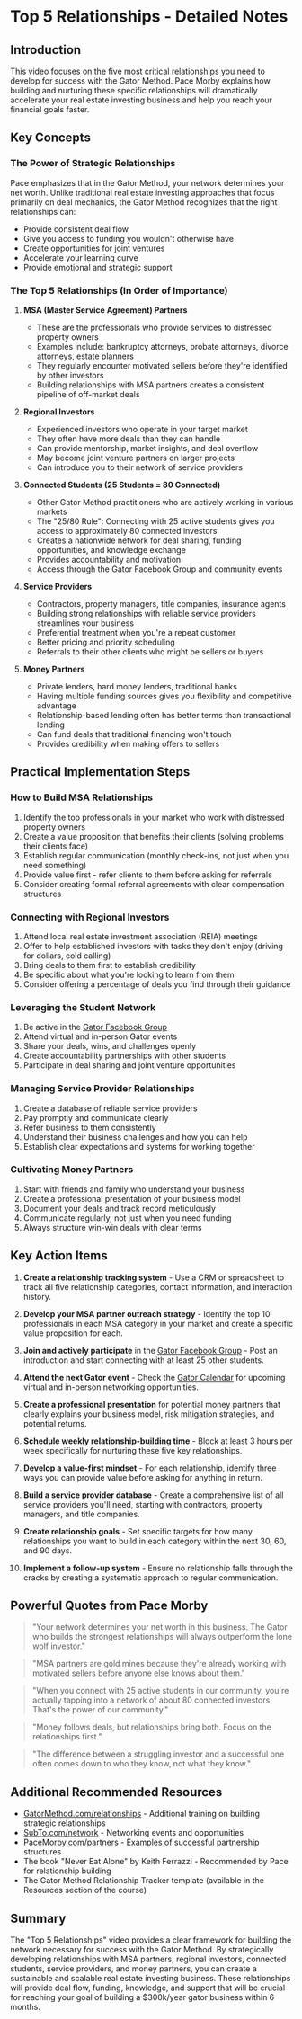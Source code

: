 # Top 5 Relationships - Detailed Notes

## Introduction

This video focuses on the five most critical relationships you need to develop for success with the Gator Method. Pace Morby explains how building and nurturing these specific relationships will dramatically accelerate your real estate investing business and help you reach your financial goals faster.

## Key Concepts

### The Power of Strategic Relationships

Pace emphasizes that in the Gator Method, your network determines your net worth. Unlike traditional real estate investing approaches that focus primarily on deal mechanics, the Gator Method recognizes that the right relationships can:

- Provide consistent deal flow
- Give you access to funding you wouldn't otherwise have
- Create opportunities for joint ventures
- Accelerate your learning curve
- Provide emotional and strategic support

### The Top 5 Relationships (In Order of Importance)

1. **MSA (Master Service Agreement) Partners**
   - These are the professionals who provide services to distressed property owners
   - Examples include: bankruptcy attorneys, probate attorneys, divorce attorneys, estate planners
   - They regularly encounter motivated sellers before they're identified by other investors
   - Building relationships with MSA partners creates a consistent pipeline of off-market deals

2. **Regional Investors**
   - Experienced investors who operate in your target market
   - They often have more deals than they can handle
   - Can provide mentorship, market insights, and deal overflow
   - May become joint venture partners on larger projects
   - Can introduce you to their network of service providers

3. **Connected Students (25 Students = 80 Connected)**
   - Other Gator Method practitioners who are actively working in various markets
   - The "25/80 Rule": Connecting with 25 active students gives you access to approximately 80 connected investors
   - Creates a nationwide network for deal sharing, funding opportunities, and knowledge exchange
   - Provides accountability and motivation
   - Access through the Gator Facebook Group and community events

4. **Service Providers**
   - Contractors, property managers, title companies, insurance agents
   - Building strong relationships with reliable service providers streamlines your business
   - Preferential treatment when you're a repeat customer
   - Better pricing and priority scheduling
   - Referrals to their other clients who might be sellers or buyers

5. **Money Partners**
   - Private lenders, hard money lenders, traditional banks
   - Having multiple funding sources gives you flexibility and competitive advantage
   - Relationship-based lending often has better terms than transactional lending
   - Can fund deals that traditional financing won't touch
   - Provides credibility when making offers to sellers

## Practical Implementation Steps

### How to Build MSA Relationships

1. Identify the top professionals in your market who work with distressed property owners
2. Create a value proposition that benefits their clients (solving problems their clients face)
3. Establish regular communication (monthly check-ins, not just when you need something)
4. Provide value first - refer clients to them before asking for referrals
5. Consider creating formal referral agreements with clear compensation structures

### Connecting with Regional Investors

1. Attend local real estate investment association (REIA) meetings
2. Offer to help established investors with tasks they don't enjoy (driving for dollars, cold calling)
3. Bring deals to them first to establish credibility
4. Be specific about what you're looking to learn from them
5. Consider offering a percentage of deals you find through their guidance

### Leveraging the Student Network

1. Be active in the [Gator Facebook Group](https://www.facebook.com/groups/gatormethod)
2. Attend virtual and in-person Gator events
3. Share your deals, wins, and challenges openly
4. Create accountability partnerships with other students
5. Participate in deal sharing and joint venture opportunities

### Managing Service Provider Relationships

1. Create a database of reliable service providers
2. Pay promptly and communicate clearly
3. Refer business to them consistently
4. Understand their business challenges and how you can help
5. Establish clear expectations and systems for working together

### Cultivating Money Partners

1. Start with friends and family who understand your business
2. Create a professional presentation of your business model
3. Document your deals and track record meticulously
4. Communicate regularly, not just when you need funding
5. Always structure win-win deals with clear terms

## Key Action Items

1. **Create a relationship tracking system** - Use a CRM or spreadsheet to track all five relationship categories, contact information, and interaction history.

2. **Develop your MSA partner outreach strategy** - Identify the top 10 professionals in each MSA category in your market and create a specific value proposition for each.

3. **Join and actively participate** in the [Gator Facebook Group](https://www.facebook.com/groups/gatormethod) - Post an introduction and start connecting with at least 25 other students.

4. **Attend the next Gator event** - Check the [Gator Calendar](https://GatorMethod.com/calendar) for upcoming virtual and in-person networking opportunities.

5. **Create a professional presentation** for potential money partners that clearly explains your business model, risk mitigation strategies, and potential returns.

6. **Schedule weekly relationship-building time** - Block at least 3 hours per week specifically for nurturing these five key relationships.

7. **Develop a value-first mindset** - For each relationship, identify three ways you can provide value before asking for anything in return.

8. **Build a service provider database** - Create a comprehensive list of all service providers you'll need, starting with contractors, property managers, and title companies.

9. **Create relationship goals** - Set specific targets for how many relationships you want to build in each category within the next 30, 60, and 90 days.

10. **Implement a follow-up system** - Ensure no relationship falls through the cracks by creating a systematic approach to regular communication.

## Powerful Quotes from Pace Morby

> "Your network determines your net worth in this business. The Gator who builds the strongest relationships will always outperform the lone wolf investor."

> "MSA partners are gold mines because they're already working with motivated sellers before anyone else knows about them."

> "When you connect with 25 active students in our community, you're actually tapping into a network of about 80 connected investors. That's the power of our community."

> "Money follows deals, but relationships bring both. Focus on the relationships first."

> "The difference between a struggling investor and a successful one often comes down to who they know, not what they know."

## Additional Recommended Resources

- [GatorMethod.com/relationships](https://GatorMethod.com/relationships) - Additional training on building strategic relationships
- [SubTo.com/network](https://SubTo.com/network) - Networking events and opportunities
- [PaceMorby.com/partners](https://PaceMorby.com/partners) - Examples of successful partnership structures
- The book "Never Eat Alone" by Keith Ferrazzi - Recommended by Pace for relationship building
- The Gator Method Relationship Tracker template (available in the Resources section of the course)

## Summary

The "Top 5 Relationships" video provides a clear framework for building the network necessary for success with the Gator Method. By strategically developing relationships with MSA partners, regional investors, connected students, service providers, and money partners, you can create a sustainable and scalable real estate investing business. These relationships will provide deal flow, funding, knowledge, and support that will be crucial for reaching your goal of building a $300k/year gator business within 6 months.
